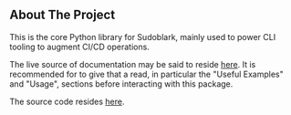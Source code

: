 ## About The Project

This is the core Python library for Sudoblark, mainly used to power CLI tooling
to augment CI/CD operations.

The live source of documentation may be said to reside [here](https://sudoblark.github.io/sudoblark.python.core/1.0.0). It
is recommended for to give that a read, in particular the "Useful Examples" and "Usage", sections
before interacting with this package.

The source code resides [here](https://github.com/sudoblark/sudoblark.python.core).